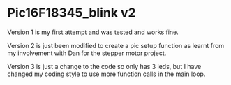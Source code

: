 # Pic16F18345_blink v2

Version 1 is my first attempt and was tested and works fine.

Version 2 is just been modified to create a pic setup function as learnt from my involvement with Dan for the stepper motor project.

Version 3 is just a change to the code so only has 3 leds, but I have changed my coding style to use more function calls in the main loop.
